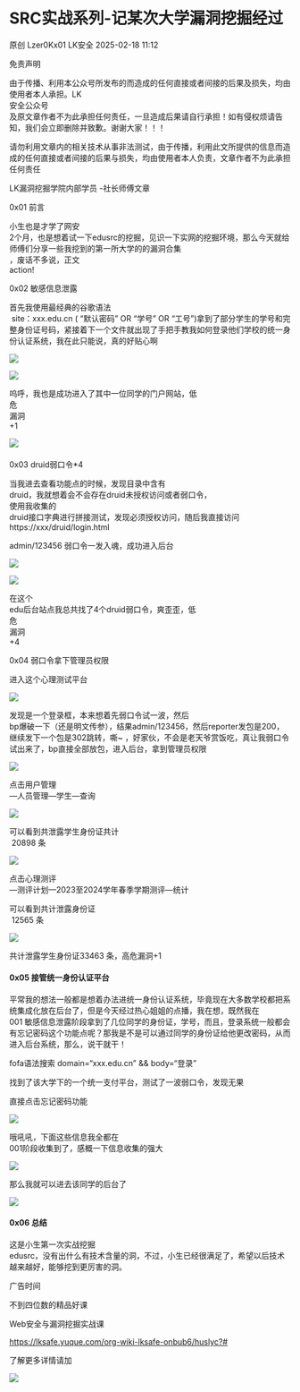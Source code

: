 #  SRC实战系列-记某次大学漏洞挖掘经过   
原创 Lzer0Kx01  LK安全   2025-02-18 11:12  
  
免责声明  
  
由于传播、利用本公众号所发布的而造成的任何直接或者间接的后果及损失，均由使用者本人承担。LK  
安全公众号  
及原文章作者不为此承担任何责任，一旦造成后果请自行承担！如有侵权烦请告知，我们会立即删除并致歉。谢谢大家！！！  
  
  
请勿利用文章内的相关技术从事非法测试，由于传播，利用此文所提供的信息而造成的任何直接或者间接的后果与损失，均由使用者本人负责，文章作者不为此承担任何责任  
  
  
LK漏洞挖掘学院内部学员 -社长师傅文章  
  
0x01 前言  
  
小生也是才学了网安  
2个月，也是想着试一下edusrc的挖掘，见识一下实网的挖掘环境，那么今天就给师傅们分享一些我挖到的第一所大学的的漏洞合集  
，废话不多说，正文  
action!  
  
0x02 敏感信息泄露  
  
首先我使用最经典的谷歌语法  
 site：xxx.edu.cn ( “默认密码” OR “学号” OR “工号”)拿到了部分学生的学号和完整身份证号码，紧接着下一个文件就出现了手把手教我如何登录他们学校的统一身份认证系统，我在此只能说，真的好贴心啊  
  
![](https://mmbiz.qpic.cn/sz_mmbiz_png/aibjdZFMRy7iamFvPHtpLYic7XRyicTU1LFc3CW1ibCouVGS4jtic4TRNI9Zd392Ribs5eSuQ3m351DwrXv9Lbeu2pia9Q/640?wx_fmt=png&from=appmsg "")  
  
![](https://mmbiz.qpic.cn/sz_mmbiz_png/aibjdZFMRy7iamFvPHtpLYic7XRyicTU1LFcnbxBh7m9ic4qMcAPra1DySfZ4DOgiavLdSrqqJXZXlBiak3Zeic1KcFTPA/640?wx_fmt=png&from=appmsg "")  
  
呜呼，我也是成功进入了其中一位同学的门户网站，低  
危  
漏洞  
+1  
  
![](https://mmbiz.qpic.cn/sz_mmbiz_png/aibjdZFMRy7iamFvPHtpLYic7XRyicTU1LFcGXnmLRczUx8Ju9JeYqZXYFyVvsmX7sT8n1Sicy4Vme2EF7qUnmOtSpA/640?wx_fmt=png&from=appmsg "")  
####   
  
0x03 druid弱口令*4  
  
当我进去查看功能点的时候，发现目录中含有  
druid，我就想着会不会存在druid未授权访问或者弱口令，  
使用我收集的  
druid接口字典进行拼接测试，发现必须授权访问，随后我直接访问 https://xxx/druid/login.html  
  
admin/123456 弱口令一发入魂，成功进入后台  
  
![](https://mmbiz.qpic.cn/sz_mmbiz_png/aibjdZFMRy7iamFvPHtpLYic7XRyicTU1LFcIznIxCT4yXss2AeqfrNwc2OFEMGbBrjMsxzTYCLzLqsFayIQ11Ys6Q/640?wx_fmt=png&from=appmsg "")  
  
![](https://mmbiz.qpic.cn/sz_mmbiz_png/aibjdZFMRy7iamFvPHtpLYic7XRyicTU1LFckDB6V9XT9O5J6j92hphSICflDOevaGwIeoUzCmeTnWq4xJOPfNdKSQ/640?wx_fmt=png&from=appmsg "")  
  
在这个  
edu后台站点我总共找了4个druid弱口令，爽歪歪，低  
危  
漏洞  
+4  
  
0x04 弱口令拿下管理员权限  
  
进入这个心理测试平台  
  
![](https://mmbiz.qpic.cn/sz_mmbiz_png/aibjdZFMRy7iamFvPHtpLYic7XRyicTU1LFc0tvjwj79k3yPUTuLXAnXTW8fs7eam0Q9StOFhy2QxsKYCibjaUdYbXw/640?wx_fmt=png&from=appmsg "")  
  
发现是一个登录框，本来想着先弱口令试一波，然后  
bp爆破一下（还是明文传参），结果admin/123456，然后reporter发包是200，继续发下一个包是302跳转，嘶~ ，好家伙，不会是老天爷赏饭吃，真让我弱口令试出来了，bp直接全部放包，进入后台，拿到管理员权限  
  
![](https://mmbiz.qpic.cn/sz_mmbiz_png/aibjdZFMRy7iamFvPHtpLYic7XRyicTU1LFc2x09wOU5TW7XLkdbCk0l1B8qQAic6GZibFY4fW5rLzxQcic9huMoYDNAw/640?wx_fmt=png&from=appmsg "")  
  
点击用户管理  
—人员管理—学生—查询  
  
![](https://mmbiz.qpic.cn/sz_mmbiz_png/aibjdZFMRy7iamFvPHtpLYic7XRyicTU1LFcCgCYCibCyLZjAoLX3O11bOQUsdXiaNIoicUaN5T45Hwz4noADp1d2qeiaQ/640?wx_fmt=png&from=appmsg "")  
  
可以看到共泄露学生身份证共计  
 20898 条  
  
![](https://mmbiz.qpic.cn/sz_mmbiz_png/aibjdZFMRy7iamFvPHtpLYic7XRyicTU1LFcdibVsX2bzmz59Ay0SRMib0j1JJwOza13RrOgBRWTLjvLB75HQ9DnzFsQ/640?wx_fmt=png&from=appmsg "")  
  
点击心理测评  
—测评计划—2023至2024学年春季学期测评—统计  
  
可以看到共计泄露身份证  
 12565 条  
  
![](https://mmbiz.qpic.cn/sz_mmbiz_png/aibjdZFMRy7iamFvPHtpLYic7XRyicTU1LFcL6jE5prqpSa8jcqJYOPwmsL3m63hVFT3Q0qp7mODrpBhn1eTMbO9tw/640?wx_fmt=png&from=appmsg "")  
  
共计泄露学生身份证33463 条，高危漏洞+1  
#### 0x05 接管统一身份认证平台  
  
平常我的想法一般都是想着办法进统一身份认证系统，毕竟现在大多数学校都把系统集成化放在后台了，但是今天经过热心姐姐的点播，我在想，既然我在  
001 敏感信息泄露阶段拿到了几位同学的身份证，学号，而且，登录系统一般都会有忘记密码这个功能点呢？那我是不是可以通过同学的身份证给他更改密码，从而进入后台系统，那么，说干就干！  
  
fofa语法搜索 domain=“xxx.edu.cn” && body=“登录”  
  
找到了该大学下的一个统一支付平台，测试了一波弱口令，发现无果  
  
直接点击忘记密码功能  
  
![](https://mmbiz.qpic.cn/sz_mmbiz_png/aibjdZFMRy7iamFvPHtpLYic7XRyicTU1LFcWucjWzNx3XyaWfa5kRWMzib02A4fPqPwaeGnh7Wgich90wEezyULqtwQ/640?wx_fmt=png&from=appmsg "")  
  
哦吼吼，下面这些信息我全都在  
001阶段收集到了，感概一下信息收集的强大  
  
![](https://mmbiz.qpic.cn/sz_mmbiz_png/aibjdZFMRy7iamFvPHtpLYic7XRyicTU1LFcPJ2gfNNVjwfvESNibytmjfTPFW5SjXadUm3Y63Y8oVnbHJxMemu9lXQ/640?wx_fmt=png&from=appmsg "")  
  
那么我就可以进去该同学的后台了  
  
![](https://mmbiz.qpic.cn/sz_mmbiz_png/aibjdZFMRy7iamFvPHtpLYic7XRyicTU1LFcHtImXNb8rCKE2XiaAhafCjrespvS4NLs7HQJsm4cfmXnMic7mApUfr9Q/640?wx_fmt=png&from=appmsg "")  
#### 0x06 总结  
  
这是小生第一次实战挖掘  
edusrc，没有出什么有技术含量的洞，不过，小生已经很满足了，希望以后技术越来越好，能够挖到更厉害的洞。  
  
广告时间  
  
不到四位数的精品好课  
  
Web安全与漏洞挖掘实战课  
  
https://lksafe.yuque.com/org-wiki-lksafe-onbub6/huslyc?#  
  
了解更多详情请加  
  
![](https://mmbiz.qpic.cn/sz_mmbiz_png/aibjdZFMRy7iamFvPHtpLYic7XRyicTU1LFciaSetRKGZmMkFMrKz54hco4WhLcG4pd3VI1LovlUybsicib6rsBPg9p3w/640?wx_fmt=png&from=appmsg "")  
  
